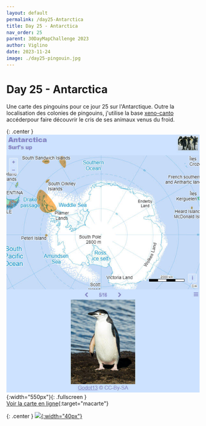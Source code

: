 ```yaml
---
layout: default
permalink: /day25-Antarctica
title: Day 25 - Antarctica
nav_order: 25
parent: 30DayMapChallenge 2023
author: Viglino
date: 2023-11-24
image: ./day25-pingouin.jpg
---
```

# Day 25 - Antarctica

Une carte des pingouins pour ce jour 25 sur l'Antarctique. Outre la localisation des colonies de pingouins, j'utilise la base [xeno-canto](https://xeno-canto.org/) accéderpour faire découvrir le cris de ses animaux venus du froid.

{: .center }
![](./day25-pingouin.jpg){:width="550px"}{: .fullscreen }    
[Voir la carte en ligne](https://macarte.ign.fr/carte/COg3MM/Antarctica){:target="macarte"}

{: .center }
[![](https://upload.wikimedia.org/wikipedia/commons/5/5a/X_icon_2.svg){:width="40px"}](https://twitter.com/jmviglino/status/1728463896481087659)
